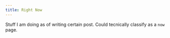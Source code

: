 ```yaml
---
title: Right Now
---
```


Stuff I am doing as of writing certain post. Could tecnically classify as a `now` page.

